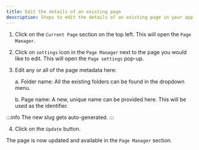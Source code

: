 ```yaml
---
title: Edit the details of an existing page
description: Steps to edit the details of an existing page in your app
---
```



1. Click on the `Current Page` section on the top left. This will open the `Page Manager`. 

2. Click on `settings` icon in the `Page Manager` next to the page you would like to edit. This will open the `Page settings` pop-up.

3. Edit any or all of the page metadata here:

    a. Folder name: All the existing folders can be found in the dropdown menu.

    b. Page name: A new, unique name can be provided here. This will be used as the identifier.

:::info
The new slug gets auto-generated. 
:::

4. Click on the `Update` button. 

The page is now updated and available in the `Page Manager` section. 